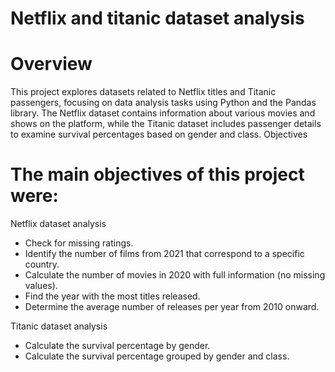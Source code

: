 # Netflix and titanic dataset analysis

# Overview

This project explores datasets related to Netflix titles and Titanic passengers, focusing on data analysis tasks using Python and the Pandas library. The Netflix dataset contains information about various movies and shows on the platform, while the Titanic dataset includes passenger details to examine survival percentages based on gender and class.
Objectives

# The main objectives of this project were:

Netflix dataset analysis

- Check for missing ratings.
- Identify the number of films from 2021 that correspond to a specific country.
- Calculate the number of movies in 2020 with full information (no missing values).
- Find the year with the most titles released.
- Determine the average number of releases per year from 2010 onward.

Titanic dataset analysis

- Calculate the survival percentage by gender.
- Calculate the survival percentage grouped by gender and class.
